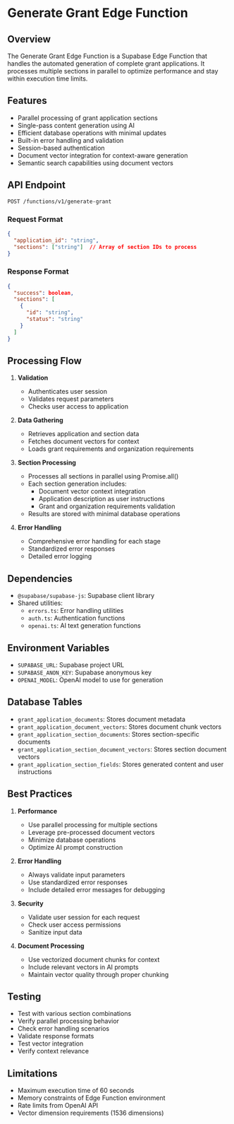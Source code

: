 # Generate Grant Edge Function

## Overview
The Generate Grant Edge Function is a Supabase Edge Function that handles the automated generation of complete grant applications. It processes multiple sections in parallel to optimize performance and stay within execution time limits.

## Features
- Parallel processing of grant application sections
- Single-pass content generation using AI
- Efficient database operations with minimal updates
- Built-in error handling and validation
- Session-based authentication
- Document vector integration for context-aware generation
- Semantic search capabilities using document vectors

## API Endpoint
```
POST /functions/v1/generate-grant
```

### Request Format
```json
{
  "application_id": "string",
  "sections": ["string"]  // Array of section IDs to process
}
```

### Response Format
```json
{
  "success": boolean,
  "sections": [
    {
      "id": "string",
      "status": "string"
    }
  ]
}
```

## Processing Flow
1. **Validation**
   - Authenticates user session
   - Validates request parameters
   - Checks user access to application

2. **Data Gathering**
   - Retrieves application and section data
   - Fetches document vectors for context
   - Loads grant requirements and organization requirements

3. **Section Processing**
   - Processes all sections in parallel using Promise.all()
   - Each section generation includes:
     - Document vector context integration
     - Application description as user instructions
     - Grant and organization requirements validation
   - Results are stored with minimal database operations

4. **Error Handling**
   - Comprehensive error handling for each stage
   - Standardized error responses
   - Detailed error logging

## Dependencies
- `@supabase/supabase-js`: Supabase client library
- Shared utilities:
  - `errors.ts`: Error handling utilities
  - `auth.ts`: Authentication functions
  - `openai.ts`: AI text generation functions

## Environment Variables
- `SUPABASE_URL`: Supabase project URL
- `SUPABASE_ANON_KEY`: Supabase anonymous key
- `OPENAI_MODEL`: OpenAI model to use for generation

## Database Tables
- `grant_application_documents`: Stores document metadata
- `grant_application_document_vectors`: Stores document chunk vectors
- `grant_application_section_documents`: Stores section-specific documents
- `grant_application_section_document_vectors`: Stores section document vectors
- `grant_application_section_fields`: Stores generated content and user instructions

## Best Practices
1. **Performance**
   - Use parallel processing for multiple sections
   - Leverage pre-processed document vectors
   - Minimize database operations
   - Optimize AI prompt construction

2. **Error Handling**
   - Always validate input parameters
   - Use standardized error responses
   - Include detailed error messages for debugging

3. **Security**
   - Validate user session for each request
   - Check user access permissions
   - Sanitize input data

4. **Document Processing**
   - Use vectorized document chunks for context
   - Include relevant vectors in AI prompts
   - Maintain vector quality through proper chunking

## Testing
- Test with various section combinations
- Verify parallel processing behavior
- Check error handling scenarios
- Validate response formats
- Test vector integration
- Verify context relevance

## Limitations
- Maximum execution time of 60 seconds
- Memory constraints of Edge Function environment
- Rate limits from OpenAI API
- Vector dimension requirements (1536 dimensions) 